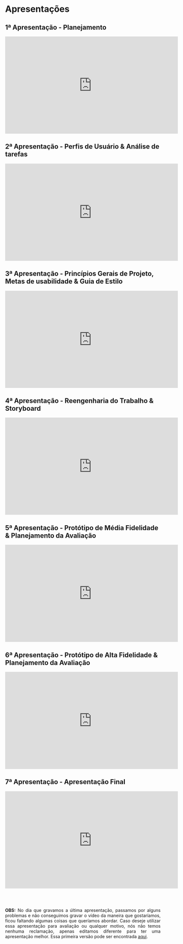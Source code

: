 # Apresentações

## 1ª Apresentação - Planejamento

<iframe width="560" height="315" src="https://www.youtube.com/embed/2Ossub1ceJs" frameborder="0" allow="accelerometer; autoplay; clipboard-write; encrypted-media; gyroscope; picture-in-picture" allowfullscreen></iframe>

## 2ª Apresentação - Perfis de Usuário & Análise de tarefas

<iframe width="560" height="315" src="https://www.youtube.com/embed/26aaL7OcQyo" frameborder="0" allow="accelerometer; autoplay; clipboard-write; encrypted-media; gyroscope; picture-in-picture" allowfullscreen></iframe>

## 3ª Apresentação - Princípios Gerais de Projeto, Metas de usabilidade & Guia de Estilo

<iframe width="560" height="315" src="https://www.youtube.com/embed/qReKwX98cPc" frameborder="0" allow="accelerometer; autoplay; clipboard-write; encrypted-media; gyroscope; picture-in-picture" allowfullscreen></iframe>

## 4ª Apresentação - Reengenharia do Trabalho & Storyboard

<iframe width="560" height="315" src="https://www.youtube.com/embed/wlimfggPF-w" frameborder="0" allow="accelerometer; autoplay; clipboard-write; encrypted-media; gyroscope; picture-in-picture" allowfullscreen></iframe>

## 5ª Apresentação - Protótipo de Média Fidelidade & Planejamento da Avaliação

<iframe width="560" height="315" src="https://www.youtube.com/embed/7u-7y7awAOI" frameborder="0" allow="accelerometer; autoplay; clipboard-write; encrypted-media; gyroscope; picture-in-picture" allowfullscreen></iframe>

## 6ª Apresentação - Protótipo de Alta Fidelidade & Planejamento da Avaliação

<iframe width="560" height="315" src="https://www.youtube.com/embed/L28FH9BBdHo" frameborder="0" allow="accelerometer; autoplay; clipboard-write; encrypted-media; gyroscope; picture-in-picture" allowfullscreen></iframe>

## 7ª Apresentação - Apresentação Final

<iframe width="560" height="315" src="https://www.youtube.com/embed/gagvf2MNZSg" frameborder="0" allow="accelerometer; autoplay; clipboard-write; encrypted-media; gyroscope; picture-in-picture" allowfullscreen></iframe>

<br /><br />

<p style="text-align: justify">
<strong>OBS:</strong> No dia que gravamos a última apresentação, passamos por alguns problemas e não conseguimos gravar o vídeo da maneira que gostaríamos, ficou faltando algumas coisas que queríamos abordar. Caso deseje utilizar essa apresentação para avaliação ou qualquer motivo, nós não temos nenhuma reclamação, apenas editamos diferente para ter uma apresentação melhor. Essa primeira versão pode ser encontrada <a class="link" href="https://youtu.be/Ngj8VrMBxVA" target="_blank">aqui</a>.
</p>
